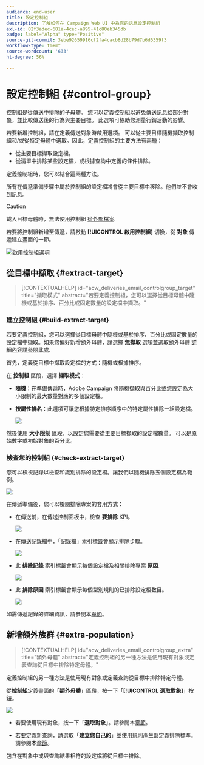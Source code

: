 ```yaml
---
audience: end-user
title: 設定控制組
description: 了解如何在 Campaign Web UI 中為您的訊息設定控制組
exl-id: 02f3adec-681a-4cec-a895-41c80eb345db
badge: label="Alpha" type="Positive"
source-git-commit: 3ebe92659916cf2fa4cacb8d28b79d7b6d5359f3
workflow-type: tm+mt
source-wordcount: '633'
ht-degree: 56%

---
```


# 設定控制組 {#control-group}

控制組是從傳送中排除的子母體。 您可以定義控制組以避免傳送訊息給部分對象，並比較傳送後的行為與主要目標。 此選項可協助您測量行銷活動的影響。

若要新增控制組，請在定義傳送對象時啟用選項。 可以從主要目標隨機擷取控制組和/或從特定母體中選取。因此，定義控制組的主要方法有兩種：

* 從主要目標擷取設定檔。
* 從清單中排除某些設定檔，或根據查詢中定義的條件排除。

定義控制組時，您可以結合這兩種方法。

所有在傳遞準備步驟中屬於控制組的設定檔將會從主要目標中移除。他們並不會收到訊息。

>[!CAUTION]
>
>載入目標母體時，無法使用控制組 [從外部檔案](file-audience.md).

若要將控制組新增至傳遞，請啟動 **[!UICONTROL 啟用控制組]** 切換，從 **對象** 傳遞建立畫面的一節。

![啟用控制組選項](assets/control-group1.png)


## 從目標中擷取 {#extract-target}

>[!CONTEXTUALHELP]
>id="acw_deliveries_email_controlgroup_target"
>title="擷取模式"
>abstract="若要定義控制組，您可以選擇從目標母體中隨機或基於排序、百分比或固定數量的設定檔中擷取。"


### 建立控制組 {#build-extract-target}

若要定義控制組，您可以選擇從目標母體中隨機或基於排序、百分比或固定數量的設定檔中擷取。如果您偏好新增額外母體，請選擇 **無擷取** 選項並選取額外母體 [詳細內容請參閱此處](#extra-population).

首先，定義從目標中擷取設定檔的方式：隨機或根據排序。

在 **控制組** 區段，選擇 **擷取模式**：

* **隨機**：在準備傳遞時，Adobe Campaign 將隨機擷取與百分比或您設定為大小限制的最大數量對應的多個設定檔。

* **按屬性排名**：此選項可讓您根據特定排序順序中的特定屬性排除一組設定檔。

   ![](assets/control-group2.png)

然後使用 **大小限制** 區段，以設定您需要從主要目標擷取的設定檔數量。 可以是原始數字或初始對象的百分比。

### 檢查您的控制組 {#check-extract-target}

您可以檢視記錄以檢查和識別排除的設定檔。讓我們以隨機排除五個設定檔為範例。

![](assets/control-group4.png)

在傳遞準備後，您可以檢閱排除專案的套用方式：

* 在傳送前，在傳送控制面板中，檢查 **要排除** KPI。

   ![](assets/control-group5.png)

* 在傳送記錄檔中，「記錄檔」索引標籤會顯示排除步驟。

   ![](assets/control-group-sample-logs.png)


* 此 **排除記錄** 索引標籤會顯示每個設定檔及相關排除專案 **原因**.

   ![](assets/control-group6.png)

* 此 **排除原因** 索引標籤會顯示每個型別規則的已排除設定檔數目。

   ![](assets/control-group7.png)

如需傳遞記錄的詳細資訊，請參閱本[章節](../monitor/delivery-logs.md)。

## 新增額外族群 {#extra-population}

>[!CONTEXTUALHELP]
>id="acw_deliveries_email_controlgroup_extra"
>title="額外母體"
>abstract="定義控制組的另一種方法是使用現有對象或定義查詢從目標中排除特定母體。"

定義控制組的另一種方法是使用現有對象或定義查詢從目標中排除特定母體。

從&#x200B;**控制組**&#x200B;定義畫面的「**額外母體**」區段，按一下「**[!UICONTROL 選取對象]**」按鈕。

![](assets/control-group3.png)

* 若要使用現有對象，按一下「**選取對象**」。請參閱本[章節](add-audience.md)。

* 若要定義新查詢，請選取「**建立您自己的**」並使用規則產生器定義排除標準。請參閱本[章節](segment-builder.md)。

包含在對象中或與查詢結果相符的設定檔將從目標中排除。